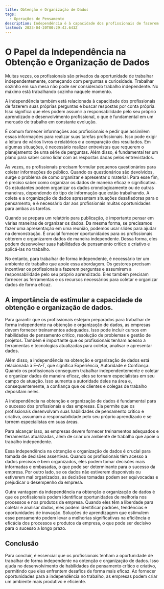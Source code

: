 ```yaml
---
title: Obtenção e Organização de Dados
tags:
  - Operações de Pensamento
description: Independência é à capacidade dos profissionais de fazerem suas próprias perguntas e buscar respostas por conta própria
lastmod: 2023-04-20T00:29:42.643Z
---
```


# O Papel da Independência na Obtenção e Organização de Dados

Muitas vezes, os profissionais são privados da oportunidade de trabalhar independentemente, começando com perguntas e curiosidade. Trabalhar sozinho em sua mesa não pode ser considerado trabalho independente. No máximo está trabalhando sozinho naquele momento.

A independência também está relacionada à capacidade dos profissionais de fazerem suas próprias perguntas e buscar respostas por conta própria. Isso significa que eles podem assumir a responsabilidade pelo seu próprio aprendizado e desenvolvimento profissional, o que é fundamental em um mercado de trabalho em constante evolução.

É comum fornecer informações aos profissionais e pedir que assimilem essas informações para realizar suas tarefas profissionais. Isso pode exigir a leitura de vários livros e relatórios e a comparação dos resultados. Em algumas situações, é necessário realizar entrevistas que requerem o planejamento de uma série de perguntas. Além disso, é fundamental ter um plano para saber como lidar com as respostas dadas pelos entrevistados.

Às vezes, os profissionais precisam formular pequenos questionários para coletar informações do público. Quando os questionários são devolvidos, surge o problema de como organizar e apresentar o material. Para esse fim, é preciso saber como organizar os dados de maneira eficaz e significativa. Os estudantes podem organizar os dados cronologicamente ou de outras maneiras, dependendo do tipo de informação que estão trabalhando. A coleta e a organização de dados apresentam situações desafiadoras para o pensamento, e é necessário dar aos profissionais muitas oportunidades para ambas as tarefas.

Quando se prepara um relatório para publicação, é importante pensar em várias maneiras de organizar os dados. Da mesma forma, se precisamos fazer uma apresentação em uma reunião, podemos usar slides para ajudar na demonstração. É crucial fornecer oportunidades para os profissionais obterem e organizarem dados de maneira independente. Dessa forma, eles podem desenvolver suas habilidades de pensamento crítico e criativo e aplicá-las no trabalho.

No entanto, para trabalhar de forma independente, é necessário ter um ambiente de trabalho que apoie essa abordagem. Os gestores precisam incentivar os profissionais a fazerem perguntas e assumirem a responsabilidade pelo seu próprio aprendizado. Eles também precisam fornecer as ferramentas e os recursos necessários para coletar e organizar dados de forma eficaz.

## A importância de estimular a capacidade de obtenção e organização de dados.

Para garantir que os profissionais estejam preparados para trabalhar de forma independente na obtenção e organização de dados, as empresas devem fornecer treinamentos adequados. Isso pode incluir cursos em habilidades de pensamento crítico, resolução de problemas e gestão de projetos. Também é importante que os profissionais tenham acesso a ferramentas e tecnologias atualizadas para coletar, analisar e apresentar dados.

Além disso, a independência na obtenção e organização de dados está relacionada à E-A-T, que significa Experiência, Autoridade e Confiança. Quando os profissionais conseguem trabalhar independentemente e coletar e organizar dados de maneira eficaz, eles se tornam especialistas em seu campo de atuação. Isso aumenta a autoridade deles na área e, consequentemente, a confiança que os clientes e colegas de trabalho depositam neles.

A independência na obtenção e organização de dados é fundamental para o sucesso dos profissionais e das empresas. Ela permite que os profissionais desenvolvam suas habilidades de pensamento crítico e criativo, assumam a responsabilidade pelo seu próprio aprendizado e se tornem especialistas em suas áreas. 

Para alcançar isso, as empresas devem fornecer treinamentos adequados e ferramentas atualizadas, além de criar um ambiente de trabalho que apoie o trabalho independente. 

Essa independência na obtenção e organização de dados é crucial para tomada de decisões assertivas. Quando os profissionais têm acesso a dados precisos e bem organizados, eles podem tomar decisões mais informadas e embasadas, o que pode ser determinante para o sucesso da empresa. Por outro lado, se os dados não estiverem disponíveis ou estiverem mal organizados, as decisões tomadas podem ser equivocadas e prejudicar o desempenho da empresa.

Outra vantagem da independência na obtenção e organização de dados é que os profissionais podem identificar oportunidades de melhoria nos processos e nos produtos da empresa. Quando eles têm a liberdade para coletar e analisar dados, eles podem identificar padrões, tendências e oportunidades de inovação. Soluções de aprendizagem que estimulem esse pensamento podem levar a melhorias significativas na eficiência e eficácia dos processos e produtos da empresa, o que pode ser decisivo para o sucesso a longo prazo.


## Conclusão

Para concluir, é essencial que os profissionais tenham a oportunidade de trabalhar de forma independente na obtenção e organização de dados. Isso ajuda no desenvolvimento de habilidades de pensamento crítico e criativo, permitindo que eles enfrentem desafios de forma mais eficaz. Ao fornecer oportunidades para a independência no trabalho, as empresas podem criar um ambiente mais produtivo e eficiente.
